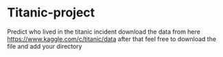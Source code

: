 # Titanic-project
Predict who lived in the titanic incident
download the data from here https://www.kaggle.com/c/titanic/data
after that feel free to download the file and add your directory
